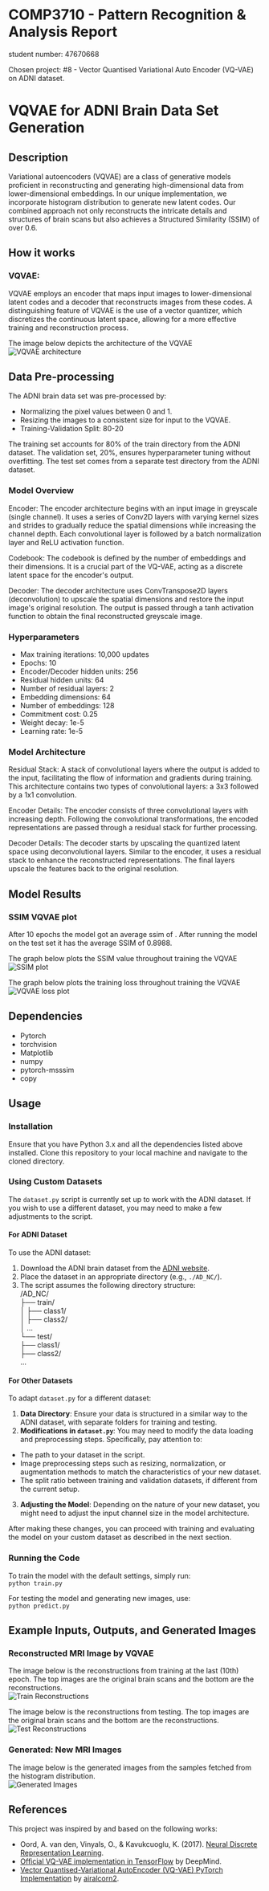 # COMP3710 - Pattern Recognition & Analysis Report

student number: 47670668

Chosen project: #8 - Vector Quantised Variational Auto Encoder (VQ-VAE) on ADNI dataset.


# VQVAE for ADNI Brain Data Set Generation
## Description
Variational autoencoders (VQVAE) are a class of generative models proficient in reconstructing and generating high-dimensional data from lower-dimensional embeddings. In our unique implementation, we incorporate histogram distribution to generate new latent codes. Our combined approach not only reconstructs the intricate details and structures of brain scans but also achieves a Structured Similarity (SSIM) of over 0.6.

## How it works
### VQVAE:
VQVAE employs an encoder that maps input images to lower-dimensional latent codes and a decoder that reconstructs images from these codes. A distinguishing feature of VQVAE is the use of a vector quantizer, which discretizes the continuous latent space, allowing for a more effective training and reconstruction process.

The image below depicts the architecture of the VQVAE <br>
![VQVAE architecture](assets/model_architecture.png)


## Data Pre-processing
The ADNI brain data set was pre-processed by:

- Normalizing the pixel values between 0 and 1.
- Resizing the images to a consistent size for input to the VQVAE.
- Training-Validation Split: 80-20

The training set accounts for 80% of the train directory from the ADNI dataset. The validation set, 20%, ensures hyperparameter tuning without overfitting. The test set comes from a separate test directory from the ADNI dataset.


### Model Overview

Encoder: The encoder architecture begins with an input image in greyscale (single channel). It uses a series of Conv2D layers with varying kernel sizes and strides to gradually reduce the spatial dimensions while increasing the channel depth. Each convolutional layer is followed by a batch normalization layer and ReLU activation function.

Codebook: The codebook is defined by the number of embeddings and their dimensions. It is a crucial part of the VQ-VAE, acting as a discrete latent space for the encoder's output.

Decoder: The decoder architecture uses ConvTranspose2D layers (deconvolution) to upscale the spatial dimensions and restore the input image's original resolution. The output is passed through a tanh activation function to obtain the final reconstructed greyscale image.

### Hyperparameters

- Max training iterations: 10,000 updates
- Epochs: 10
- Encoder/Decoder hidden units: 256
- Residual hidden units: 64
- Number of residual layers: 2
- Embedding dimensions: 64
- Number of embeddings: 128
- Commitment cost: 0.25
- Weight decay: 1e-5
- Learning rate: 1e-5

### Model Architecture
Residual Stack: A stack of convolutional layers where the output is added to the input, facilitating the flow of information and gradients during training. This architecture contains two types of convolutional layers: a 3x3 followed by a 1x1 convolution.

Encoder Details: The encoder consists of three convolutional layers with increasing depth. Following the convolutional transformations, the encoded representations are passed through a residual stack for further processing.

Decoder Details: The decoder starts by upscaling the quantized latent space using deconvolutional layers. Similar to the encoder, it uses a residual stack to enhance the reconstructed representations. The final layers upscale the features back to the original resolution.

## Model Results

### SSIM VQVAE plot
After 10 epochs the model got an average ssim of . After running the model on the test set it has the average SSIM of 0.8988.

The graph below plots the SSIM value throughout training the VQVAE <br>
![SSIM plot](assets/training_ssim_plot.png)

The graph below plots the training loss throughout training the VQVAE <br>
![VQVAE loss plot](assets/training_loss_plot.png)


## Dependencies
- Pytorch
- torchvision
- Matplotlib
- numpy
- pytorch-msssim
- copy

## Usage

### Installation
Ensure that you have Python 3.x and all the dependencies listed above installed. Clone this repository to your local machine and navigate to the cloned directory.

### Using Custom Datasets

The `dataset.py` script is currently set up to work with the ADNI dataset. If you wish to use a different dataset, you may need to make a few adjustments to the script.

#### For ADNI Dataset
To use the ADNI dataset:

1. Download the ADNI brain dataset from the [ADNI website](http://adni.loni.usc.edu/data-samples/access-data/).
2. Place the dataset in an appropriate directory (e.g., `./AD_NC/`).
3. The script assumes the following directory structure:<br>
/AD_NC/<br>
├── train/<br>
│ ├── class1/<br>
│ ├── class2/<br>
│ ...<br>
└── test/<br>
├── class1/<br>
├── class2/<br>
...<br>



#### For Other Datasets
To adapt `dataset.py` for a different dataset:

1. **Data Directory**: Ensure your data is structured in a similar way to the ADNI dataset, with separate folders for training and testing.
2. **Modifications in `dataset.py`**: You may need to modify the data loading and preprocessing steps. Specifically, pay attention to:
- The path to your dataset in the script.
- Image preprocessing steps such as resizing, normalization, or augmentation methods to match the characteristics of your new dataset.
- The split ratio between training and validation datasets, if different from the current setup.
3. **Adjusting the Model**: Depending on the nature of your new dataset, you might need to adjust the input channel size in the model architecture.

After making these changes, you can proceed with training and evaluating the model on your custom dataset as described in the next section.

### Running the Code
To train the model with the default settings, simply run:
<br>
`python train.py`

For testing the model and generating new images, use:
<br>
`python predict.py`


## Example Inputs, Outputs, and Generated Images
### Reconstructed MRI Image by VQVAE
The image below is the reconstructions from training at the last (10th) epoch. The top images are the original brain scans and the bottom are the reconstructions. <br>
![Train Reconstructions](assets/train_reconstructions.png)


The image below is the reconstructions from testing. The top images are the original brain scans and the bottom are the reconstructions. <br>
![Test Reconstructions](assets/test_reconstructions.png)

### Generated: New MRI Images
The image below is the generated images from the samples fetched from the histogram distribution. <br>
![Generated Images](assets/generated.png)


## References

This project was inspired by and based on the following works:

- Oord, A. van den, Vinyals, O., & Kavukcuoglu, K. (2017). [Neural Discrete Representation Learning](https://arxiv.org/abs/1711.00937). 
- [Official VQ-VAE implementation in TensorFlow](https://github.com/google-deepmind/sonnet/blob/v2/sonnet/src/nets/vqvae.py) by DeepMind.
- [Vector Quantised-Variational AutoEncoder (VQ-VAE) PyTorch Implementation](https://github.com/airalcorn2/vqvae-pytorch) by [airalcorn2](https://github.com/airalcorn2).
